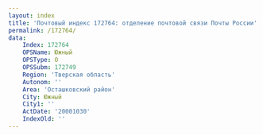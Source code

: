 ```yaml
---
layout: index
title: 'Почтовый индекс 172764: отделение почтовой связи Почты России'
permalink: /172764/
data:
    Index: 172764
    OPSName: Южный
    OPSType: О
    OPSSubm: 172749
    Region: 'Тверская область'
    Autonom: ''
    Area: 'Осташковский район'
    City: Южный
    City1: ''
    ActDate: '20001030'
    IndexOld: ''
---
```

